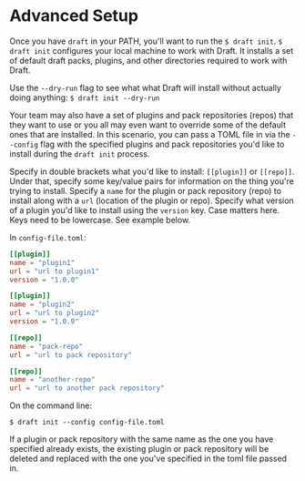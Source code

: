# Advanced Setup

Once you have `draft` in your PATH, you'll want to run the `$ draft init`. `$ draft init` configures your local machine to work with Draft. It installs a set of default draft packs, plugins, and other directories required to work with Draft.

Use the `--dry-run` flag to see what what Draft will install without actually doing anything: `$ draft init --dry-run`


Your team may also have a set of plugins and pack repositories (repos) that they want to use or you all may even want to override some of the default ones that are installed. In this scenario, you can pass a TOML file in via the `--config` flag with the specified plugins and pack repositories you'd like to install during the `draft init` process.

Specify in double brackets what you'd like to install: `[[plugin]]` or `[[repo]]`. Under that, specify some key/value pairs for information on the thing you're trying to install. Specify a `name` for the plugin or pack repository (repo) to install along with a `url` (location of the plugin or repo). Specify what version of a plugin you'd like to install using the `version` key. Case matters here. Keys need to be lowercase. See example below.

In `config-file.toml`:

```toml
[[plugin]]
name = "plugin1"
url = "url to plugin1"
version = "1.0.0"

[[plugin]]
name = "plugin2"
url = "url to plugin2"
version = "1.0.0"

[[repo]]
name = "pack-repo"
url = "url to pack repository"

[[repo]]
name = "another-repo"
url = "url to another pack repository"
```

On the command line:
```console
$ draft init --config config-file.toml
```

If a plugin or pack repository with the same name as the one you have specified already exists, the existing plugin or pack repository will be deleted and replaced with the one you've specified in the toml file passed in.
